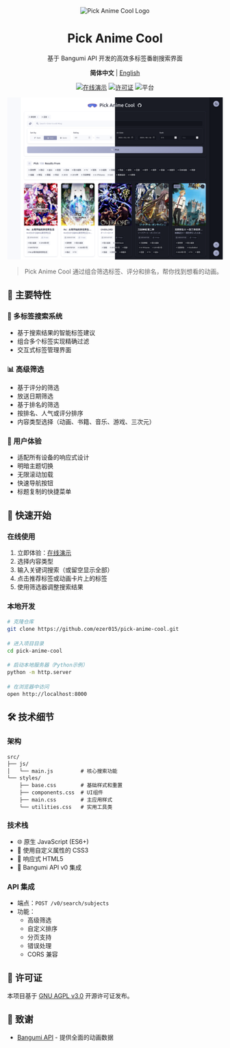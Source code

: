 <div align="center">

<img src="favicon.ico" alt="Pick Anime Cool Logo" width="64" height="64">

# Pick Anime Cool

  基于 Bangumi API 开发的高效多标签番剧搜索界面

**简体中文** | [English](./docs/README.en.md)

[![在线演示](https://img.shields.io/badge/Try%20It-Live%20Demo-4285f4?style=for-the-badge&logo=github)](https://ezer015.github.io/pick-anime-cool/)
[![许可证](https://img.shields.io/badge/License-AGPL--3.0-43a047?style=for-the-badge&logo=gnu)](./LICENSE)
![平台](https://img.shields.io/badge/Platform-Web-FF7139?style=for-the-badge&logo=firefox-browser)

![Pick Anime Cool 截图](./docs/images/theme_comparison.png)

> Pick Anime Cool 通过组合筛选标签、评分和排名，帮你找到想看的动画。

</div>

## 🌟 主要特性

### 🎯 多标签搜索系统

- 基于搜索结果的智能标签建议
- 组合多个标签实现精确过滤
- 交互式标签管理界面

### 📊 高级筛选

- 基于评分的筛选
- 放送日期筛选
- 基于排名的筛选
- 按排名、人气或评分排序
- 内容类型选择（动画、书籍、音乐、游戏、三次元）

### 🎨 用户体验

- 适配所有设备的响应式设计
- 明暗主题切换
- 无限滚动加载
- 快速导航按钮
- 标题复制的快捷菜单

## 🚀 快速开始

### 在线使用

1. 立即体验：[在线演示](https://ezer015.github.io/pick-anime-cool/)
2. 选择内容类型
3. 输入关键词搜索（或留空显示全部）
4. 点击推荐标签或动画卡片上的标签
5. 使用筛选器调整搜索结果

### 本地开发

```bash
# 克隆仓库
git clone https://github.com/ezer015/pick-anime-cool.git

# 进入项目目录
cd pick-anime-cool

# 启动本地服务器（Python示例）
python -m http.server

# 在浏览器中访问
open http://localhost:8000
```

## 🛠️ 技术细节

### 架构

```
src/
├── js/
│   └── main.js         # 核心搜索功能
└── styles/
    ├── base.css        # 基础样式和重置
    ├── components.css  # UI组件
    ├── main.css        # 主应用样式
    └── utilities.css   # 实用工具类
```

### 技术栈

- 🌐 原生 JavaScript (ES6+)
- 🎨 使用自定义属性的 CSS3
- 📱 响应式 HTML5
- 🔌 Bangumi API v0 集成

### API 集成

- 端点：`POST /v0/search/subjects`
- 功能：
  - 高级筛选
  - 自定义排序
  - 分页支持
  - 错误处理
  - CORS 兼容

## 📄 许可证

本项目基于 [GNU AGPL v3.0](./LICENSE) 开源许可证发布。

## 🙏 致谢

- [Bangumi API](https://bangumi.github.io/api/) - 提供全面的动画数据
